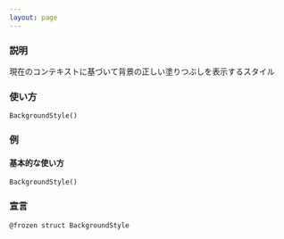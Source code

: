 ```yaml
---
layout: page
---
```


### 説明

現在のコンテキストに基づいて背景の正しい塗りつぶしを表示するスタイル

### 使い方

    BackgroundStyle()

### 例

#### 基本的な使い方

    BackgroundStyle()

### 宣言

    @frozen struct BackgroundStyle
